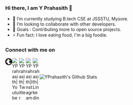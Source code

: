 ### Hi there, I am Y Prahasith 👋


- 🔭 I’m currently studying B.tech CSE at JSSSTU, Mysore.
- 👯 I’m looking to collaborate with other developers.
- 🥅 Goals : Contributing more to open source projects.
- ⚡ Fun fact: I love eating food, I'm a big foodie.


### Connect with me on
[<img align="left" alt="YPrahasith|website" width="22px" src="https://raw.githubusercontent.com/iconic/open-iconic/master/svg/globe.svg" />][website]
[<img align="left" alt="YPrahasith|Youtube" width="22px" src="https://cdn.jsdelivr.net/npm/simple-icons@v3/icons/youtube.svg" />][youtube]
[<img align="left" alt="YPrahasith|Twitter" width="22px" src="https://cdn.jsdelivr.net/npm/simple-icons@v3/icons/twitter.svg" />][twitter]
[<img align="left" alt="YPrahasith|Instagram" width="22px" src="https://cdn.jsdelivr.net/npm/simple-icons@v3/icons/instagram.svg" />][instagram]
[<img align="left" alt="YPrahasith|Linkedin" width="22px" src="https://cdn.jsdelivr.net/npm/simple-icons@v3/icons/linkedin.svg" />][linkedin]

<br/>
<br/>
<br/>

<img align="left" alt="YPrahasith's Github Stats" src="https://github-readme-stats.vercel.app/api?username=YPrahasith&count_private=true&show_icons=true&hide=prs&theme=tokyonight" />


[website]: https://nameless-reaches-86226.herokuapp.com/
[twitter]: https://twitter.com/Y_PRAHASITH
[youtube]: https://www.youtube.com/channel/UCxbVu-AqjPyUXffV1S_1sQg
[instagram]: https://www.instagram.com/y_prahasith/
[linkedin]: https://www.linkedin.com/in/y-prahasith-12b829173/
